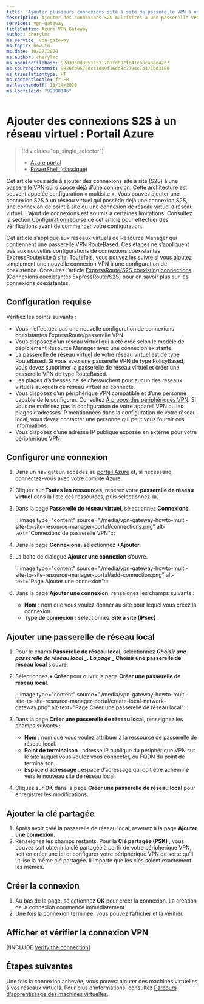 ```yaml
---
title: 'Ajouter plusieurs connexions site à site de passerelle VPN à un réseau virtuel : Portail Azure'
description: Ajouter des connexions S2S multisites à une passerelle VPN qui dispose déjà d’une connexion
services: vpn-gateway
titleSuffix: Azure VPN Gateway
author: cherylmc
ms.service: vpn-gateway
ms.topic: how-to
ms.date: 10/27/2020
ms.author: cherylmc
ms.openlocfilehash: 92d39b0d39511571701fd092f641cb8ca3ae42c7
ms.sourcegitcommit: 9826fb9575dcc1d49f16dd8c7794c7b471bd3109
ms.translationtype: HT
ms.contentlocale: fr-FR
ms.lasthandoff: 11/14/2020
ms.locfileid: "92890146"
---
```

# <a name="add-additional-s2s-connections-to-a-vnet-azure-portal"></a>Ajouter des connexions S2S à un réseau virtuel : Portail Azure

> [!div class="op_single_selector"]
> * [Azure portal](vpn-gateway-howto-multi-site-to-site-resource-manager-portal.md)
> * [PowerShell (classique)](vpn-gateway-multi-site.md)
>

Cet article vous aide à ajouter des connexions site à site (S2S) à une passerelle VPN qui dispose déjà d’une connexion. Cette architecture est souvent appelée configuration « multisite ». Vous pouvez ajouter une connexion S2S à un réseau virtuel qui possède déjà une connexion S2S, une connexion de point à site ou une connexion de réseau virtuel à réseau virtuel. L’ajout de connexions est soumis à certaines limitations. Consultez la section [Configuration requise](#before) de cet article pour effectuer des vérifications avant de commencer votre configuration.

Cet article s’applique aux réseaux virtuels de Resource Manager qui contiennent une passerelle VPN RouteBased. Ces étapes ne s’appliquent pas aux nouvelles configurations de connexions coexistantes ExpressRoute/site à site. Toutefois, vous pouvez les suivre si vous ajoutez simplement une nouvelle connexion VPN à une configuration de coexistence. Consultez l’article [ExpressRoute/S2S coexisting connections](../expressroute/expressroute-howto-coexist-resource-manager.md) (Connexions coexistantes ExpressRoute/S2S) pour en savoir plus sur les connexions coexistantes.

## <a name="prerequisites"></a><a name="before"></a>Configuration requise

Vérifiez les points suivants :

* Vous n’effectuez pas une nouvelle configuration de connexions coexistantes ExpressRoute/passerelle VPN.
* Vous disposez d’un réseau virtuel qui a été créé selon le modèle de déploiement Resource Manager avec une connexion existante.
* La passerelle de réseau virtuel de votre réseau virtuel est de type RouteBased. Si vous avez une passerelle VPN de type PolicyBased, vous devez supprimer la passerelle de réseau virtuel et créer une passerelle VPN de type RouteBased.
* Les plages d’adresses ne se chevauchent pour aucun des réseaux virtuels auxquels ce réseau virtuel se connecte.
* Vous disposez d’un périphérique VPN compatible et d’une personne capable de le configurer. Consultez [À propos des périphériques VPN](vpn-gateway-about-vpn-devices.md). Si vous ne maîtrisez pas la configuration de votre appareil VPN ou les plages d’adresses IP mentionnées dans la configuration de votre réseau local, vous devez contacter une personne qui peut vous fournir ces informations.
* Vous disposez d’une adresse IP publique exposée en externe pour votre périphérique VPN.

## <a name="configure-a-connection"></a><a name="configure"></a>Configurer une connexion

1. Dans un navigateur, accédez au [portail Azure](https://portal.azure.com) et, si nécessaire, connectez-vous avec votre compte Azure.
1. Cliquez sur **Toutes les ressources**, repérez votre **passerelle de réseau virtuel** dans la liste des ressources, puis sélectionnez-la.
1. Dans la page **Passerelle de réseau virtuel**, sélectionnez **Connexions**.

   :::image type="content" source="./media/vpn-gateway-howto-multi-site-to-site-resource-manager-portal/connections.png" alt-text="Connexions de passerelle VPN":::
1. Dans la page **Connexions**, sélectionnez **+Ajouter**.
1. La boîte de dialogue **Ajouter une connexion** s’ouvre.

   :::image type="content" source="./media/vpn-gateway-howto-multi-site-to-site-resource-manager-portal/add-connection.png" alt-text="Page Ajouter une connexion":::
1. Dans la page **Ajouter une connexion**, renseignez les champs suivants :

   * **Nom** : nom que vous voulez donner au site pour lequel vous créez la connexion.
   * **Type de connexion :** sélectionnez **Site à site (IPsec)** .

## <a name="add-a-local-network-gateway"></a><a name="local"></a>Ajouter une passerelle de réseau local

1. Pour le champ **Passerelle de réseau local**, sélectionnez **_Choisir une passerelle de réseau local_ *_. La page _* Choisir une passerelle de réseau local** s’ouvre.
1. Sélectionnez **+ Créer** pour ouvrir la page **Créer une passerelle de réseau local**.

   :::image type="content" source="./media/vpn-gateway-howto-multi-site-to-site-resource-manager-portal/create-local-network-gateway.png" alt-text="Page Créer une passerelle de réseau local":::
1. Dans la page **Créer une passerelle de réseau local**, renseignez les champs suivants :

   * **Nom** : nom que vous voulez attribuer à la ressource de passerelle de réseau local.
   * **Point de terminaison :** adresse IP publique du périphérique VPN sur le site auquel vous voulez vous connecter, ou FQDN du point de terminaison.
   * **Espace d’adressage** : espace d’adressage qui doit être acheminé vers le nouveau site de réseau local.
1. Cliquez sur **OK** dans la page **Créer une passerelle de réseau local** pour enregistrer les modifications.

## <a name="add-the-shared-key"></a><a name="part3"></a>Ajouter la clé partagée

1. Après avoir créé la passerelle de réseau local, revenez à la page **Ajouter une connexion**.
1. Renseignez les champs restants. Pour la **Clé partagée (PSK)** , vous pouvez soit obtenir la clé partagée à partir de votre périphérique VPN, soit en créer une ici et configurer votre périphérique VPN de sorte qu’il utilise la même clé partagée. Il importe que les clés soient exactement les mêmes.

## <a name="create-the-connection"></a><a name="create"></a>Créer la connexion

1. Au bas de la page, sélectionnez **OK** pour créer la connexion. La création de la connexion commence immédiatement.
1. Une fois la connexion terminée, vous pouvez l’afficher et la vérifier.

## <a name="view-and-verify-the-vpn-connection"></a><a name="verify"></a>Afficher et vérifier la connexion VPN

[!INCLUDE [Verify the connection](../../includes/vpn-gateway-verify-connection-portal-include.md)]

## <a name="next-steps"></a>Étapes suivantes

Une fois la connexion achevée, vous pouvez ajouter des machines virtuelles à vos réseaux virtuels. Pour plus d’informations, consultez [Parcours d’apprentissage des machines virtuelles](/learn/paths/deploy-a-website-with-azure-virtual-machines/).
